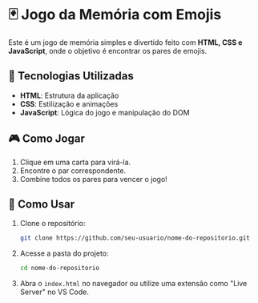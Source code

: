 # 🃏 Jogo da Memória com Emojis

Este é um jogo de memória simples e divertido feito com **HTML, CSS e JavaScript**, onde o objetivo é encontrar os pares de emojis.

## 🚀 Tecnologias Utilizadas

- **HTML**: Estrutura da aplicação
- **CSS**: Estilização e animações
- **JavaScript**: Lógica do jogo e manipulação do DOM

## 🎮 Como Jogar

1. Clique em uma carta para virá-la.
2. Encontre o par correspondente.
3. Combine todos os pares para vencer o jogo!

## 🔧 Como Usar

1. Clone o repositório:
   ```sh
   git clone https://github.com/seu-usuario/nome-do-repositorio.git
   ```
2. Acesse a pasta do projeto:
   ```sh
   cd nome-do-repositorio
   ```
3. Abra o `index.html` no navegador ou utilize uma extensão como "Live Server" no VS Code.
